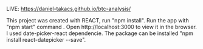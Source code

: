 LIVE: https://daniel-takacs.github.io/btc-analysis/

This project was created with REACT, run "npm install".
Run the app with "npm start" command .
Open http://localhost:3000 to view it in the browser.
I used date-picker-react dependencie. The package can be installed "npm install react-datepicker --save".